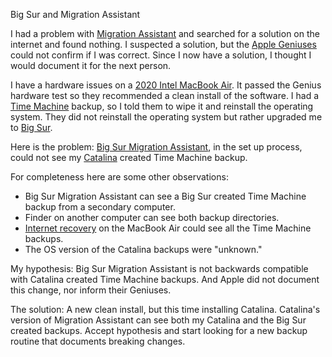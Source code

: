 Big Sur and Migration Assistant

I had a problem with [Migration Assistant](https://support.apple.com/en-us/HT204350) and searched for a solution on the internet and found nothing. I suspected a solution, but the [Apple Geniuses](https://www.apple.com/retail/geniusbar/) could not confirm if I was correct. Since I now have a solution, I thought I would document it for the next person.

I have a hardware issues on a [2020 Intel MacBook Air](https://support.apple.com/kb/SP813?locale=en_US). It passed the Genius hardware test so they recommended a clean install of the software. I had a [Time Machine](https://support.apple.com/en-us/HT201250) backup, so I told them to wipe it and reinstall the operating system. They did not reinstall the operating system but rather upgraded me to [Big Sur](https://en.wikipedia.org/wiki/MacOS_Big_Sur).

Here is the problem: [Big Sur Migration Assistant](https://support.apple.com/en-us/HT203981), in the set up process, could not see my [Catalina](https://en.wikipedia.org/wiki/MacOS_Catalina) created Time Machine backup.

For completeness here are some other observations:
* Big Sur Migration Assistant can see a Big Sur created Time Machine backup from a secondary computer. 
* Finder on another computer can see both backup directories.
* [Internet recovery](https://www.ifixit.com/Guide/How+to+use+Internet+Recovery+to+install+macOS+to+a+new+SSD/119499) on the MacBook Air could see all the Time Machine backups.
* The OS version of the Catalina backups were "unknown."

My hypothesis: Big Sur Migration Assistant is not backwards compatible with Catalina created Time Machine backups. And Apple did not document this change, nor inform their Geniuses.

The solution: A new clean install, but this time installing Catalina. Catalina's version of Migration Assistant can see both my Catalina and the Big Sur created backups. Accept hypothesis and start looking for a new backup routine that documents breaking changes.

